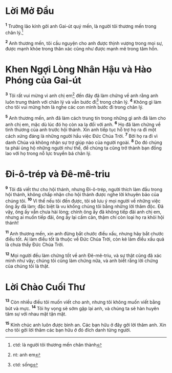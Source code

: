 # Lời Mở Ðầu

<sup><b>1</b></sup> Trưởng lão kính gởi anh Gai-út quý mến, là người tôi thương mến trong chân lý.[^1-5e1f8321-fd17-4cf2-bede-7020bbc9f896]

<sup><b>2</b></sup> Anh thương mến, tôi cầu nguyện cho anh được thịnh vượng trong mọi sự, được mạnh khỏe trong thân xác cũng như được mạnh mẽ trong tâm hồn.

# Khen Ngợi Lòng Nhân Hậu và Hào Phóng của Gai-út

<sup><b>3</b></sup> Tôi rất vui mừng vì anh chị em[^2-5e1f8321-fd17-4cf2-bede-7020bbc9f896] đến đây đã làm chứng về anh rằng anh luôn trung thành với chân lý và vẫn bước đi[^3-5e1f8321-fd17-4cf2-bede-7020bbc9f896] trong chân lý. <sup><b>4</b></sup> Không gì làm cho tôi vui mừng hơn là nghe các con mình bước đi trong chân lý.

<sup><b>5</b></sup> Anh thương mến, anh đã làm cách trung tín trong những gì anh đã làm cho anh chị em, mặc dù lúc đó họ còn xa lạ đối với anh. <sup><b>6</b></sup> Họ đã làm chứng về tình thương của anh trước hội thánh. Xin anh tiếp tục hỗ trợ họ ra đi một cách xứng đáng là những người hầu việc Ðức Chúa Trời. <sup><b>7</b></sup> Bởi họ ra đi vì danh Chúa và không nhận sự trợ giúp nào của người ngoài. <sup><b>8</b></sup> Do đó chúng ta phải ủng hộ những người như thế, để chúng ta cũng trở thành bạn đồng lao với họ trong nỗ lực truyền bá chân lý.

# Ði-ô-trép và Ðê-mê-triu

<sup><b>9</b></sup> Tôi đã viết thư cho hội thánh, nhưng Ði-ô-trép, người thích làm đầu trong hội thánh, không chấp nhận cho hội thánh được nghe lời khuyên bảo của chúng tôi. <sup><b>10</b></sup> Vì thế nếu tôi đến được, tôi sẽ lưu ý mọi người về những việc ông ấy đã làm; đặc biệt là vu khống chúng tôi bằng những lời thâm độc. Ðã vậy, ông ấy vẫn chưa hài lòng; chính ông ấy đã không tiếp đãi anh chị em, nhưng ai muốn tiếp đãi, ông ấy lại cấm cản, thậm chí còn loại họ ra khỏi hội thánh!

<sup><b>11</b></sup> Anh thương mến, xin anh đừng bắt chước điều xấu, nhưng hãy bắt chước điều tốt. Ai làm điều tốt là thuộc về Ðức Chúa Trời, còn kẻ làm điều xấu quả là chưa thấy Ðức Chúa Trời.

<sup><b>12</b></sup> Mọi người đều làm chứng tốt về anh Ðê-mê-triu, và sự thật cũng đã xác minh như vậy; chúng tôi cũng làm chứng nữa, và anh biết rằng lời chứng của chúng tôi là thật.

# Lời Chào Cuối Thư

<sup><b>13</b></sup> Còn nhiều điều tôi muốn viết cho anh, nhưng tôi không muốn viết bằng bút và mực. <sup><b>14</b></sup> Tôi hy vọng sẽ sớm gặp lại anh, và chúng ta sẽ hàn huyên tâm sự với nhau mặt tận mặt.

<sup><b>15</b></sup> Kính chúc anh luôn được bình an. Các bạn hữu ở đây gởi lời thăm anh. Xin cho tôi gởi lời thăm các bạn hữu ở đó đích danh từng người.

[^1-5e1f8321-fd17-4cf2-bede-7020bbc9f896]: ctd: là người tôi thương mến chân thành

[^2-5e1f8321-fd17-4cf2-bede-7020bbc9f896]: nt: anh em

[^3-5e1f8321-fd17-4cf2-bede-7020bbc9f896]: ctd: sống
